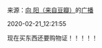来源：[向  阳（来自豆瓣）](https://www.douban.com/people/146089864/)的[广播](https://www.douban.com/people/146089864/status/2824317672/)


2020-02-21_12:21:55


现在买东西还要购物证！！！！！
